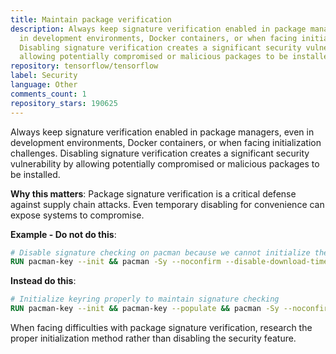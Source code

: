 ```yaml
---
title: Maintain package verification
description: Always keep signature verification enabled in package managers, even
  in development environments, Docker containers, or when facing initialization challenges.
  Disabling signature verification creates a significant security vulnerability by
  allowing potentially compromised or malicious packages to be installed.
repository: tensorflow/tensorflow
label: Security
language: Other
comments_count: 1
repository_stars: 190625
---
```


Always keep signature verification enabled in package managers, even in development environments, Docker containers, or when facing initialization challenges. Disabling signature verification creates a significant security vulnerability by allowing potentially compromised or malicious packages to be installed.

**Why this matters**: Package signature verification is a critical defense against supply chain attacks. Even temporary disabling for convenience can expose systems to compromise.

**Example - Do not do this**:
```dockerfile
# Disable signature checking on pacman because we cannot initialize the keyring
RUN pacman-key --init && pacman -Sy --noconfirm --disable-download-timeout
```

**Instead do this**:
```dockerfile
# Initialize keyring properly to maintain signature checking
RUN pacman-key --init && pacman-key --populate && pacman -Sy --noconfirm --disable-download-timeout
```

When facing difficulties with package signature verification, research the proper initialization method rather than disabling the security feature.